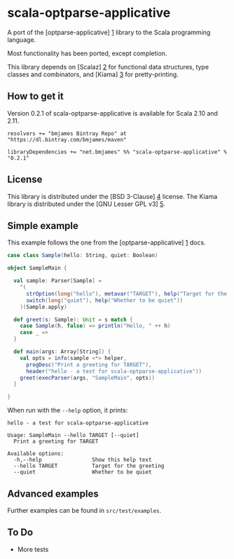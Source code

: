 scala-optparse-applicative
==========================

A port of the [optparse-applicative] [1] library to the Scala programming language.

Most functionality has been ported, except completion.

This library depends on [Scalaz] [2] for functional data structures, type classes and combinators, and [Kiama] [3] for pretty-printing.

How to get it
-------------

Version 0.2.1 of scala-optparse-applicative is available for Scala 2.10 and 2.11.

    resolvers += "bmjames Bintray Repo" at "https://dl.bintray.com/bmjames/maven"

    libraryDependencies += "net.bmjames" %% "scala-optparse-applicative" % "0.2.1"

License
-------
This library is distributed under the [BSD 3-Clause] [4] license. The Kiama library is distributed under the [GNU Lesser GPL v3] [5].

Simple example
--------------

This example follows the one from the [optparse-applicative] [1] docs.

```scala
case class Sample(hello: String, quiet: Boolean)

object SampleMain {

  val sample: Parser[Sample] =
    ^(
      strOption(long("hello"), metavar("TARGET"), help("Target for the greeting")),
      switch(long("quiet"), help("Whether to be quiet"))
    )(Sample.apply)

  def greet(s: Sample): Unit = s match {
    case Sample(h, false) => println("Hello, " ++ h)
    case _ =>
  }

  def main(args: Array[String]) {
    val opts = info(sample <*> helper,
      progDesc("Print a greeting for TARGET"),
      header("hello - a test for scala-optparse-applicative"))
    greet(execParser(args, "SampleMain", opts))
  }

}
```

When run with the `--help` option, it prints:

    hello - a test for scala-optparse-applicative
    
    Usage: SampleMain --hello TARGET [--quiet]
      Print a greeting for TARGET
    
    Available options:
      -h,--help                Show this help text
      --hello TARGET           Target for the greeting
      --quiet                  Whether to be quiet


Advanced examples
-----------------

Further examples can be found in `src/test/examples`.

To Do
-----

  * More tests

[1]: https://hackage.haskell.org/package/optparse-applicative
[2]: https://github.com/scalaz/scalaz
[3]: https://code.google.com/p/kiama/
[4]: http://opensource.org/licenses/BSD-3-Clause
[5]: http://www.gnu.org/licenses/lgpl.html
